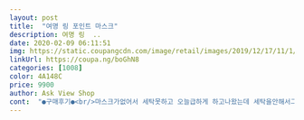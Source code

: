 ```yaml
---
layout: post 
title:  "여명 링 포인트 마스크" 
description: 여명 링  ..
date: 2020-02-09 06:11:51 
img: https://static.coupangcdn.com/image/retail/images/2019/12/17/11/1/5ae9bd6a-d89f-45c3-a4bb-0ffa9ef1a47a.jpg 
linkUrl: https://coupa.ng/boGhN8 
categories: [1008] 
color: 4A148C 
price: 9900 
author: Ask View Shop 
cont:  "●구매후기●<br/>마스크가없어서 세탁못하고 오늘급하게 하고나왔는데 세탁을안해서그런지  숨쉬기가 좀불편했어요.<br/> 결국마스크벗고 다녔네요.<br/> 디자인은 겐찮은것같은데... <br/>쫌 아쉽네요~<br/>세상이 더러워져구입했는데 괜찮네요ㅡ자주 빨아서 써야겠어요ㅡ<br/>착용감이 좋고 부드럽네요 무엇보다 앞에 링이 포인트가 있어서 멋스럽네요  감사하고 잘 쓸께요~~<br/>" 
---
```

